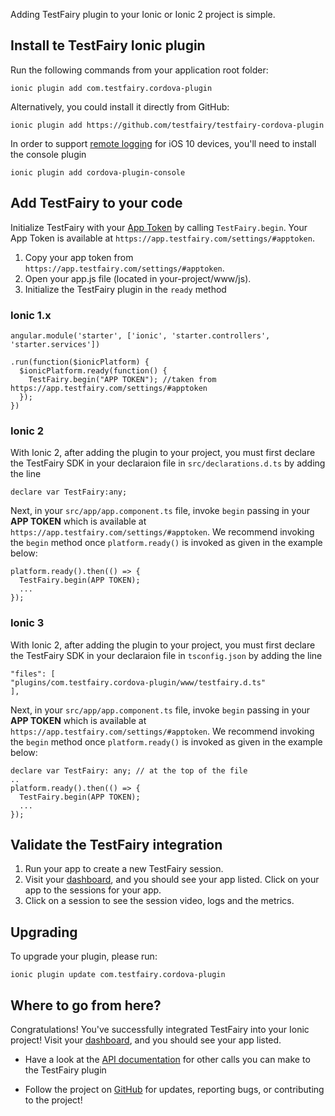 Adding TestFairy plugin to your Ionic or Ionic 2 project is simple.

## Install te TestFairy Ionic plugin

Run the following commands from your application root folder:

```
ionic plugin add com.testfairy.cordova-plugin
```

Alternatively, you could install it directly from GitHub:

```
ionic plugin add https://github.com/testfairy/testfairy-cordova-plugin
```

In order to support [remote logging](https://docs.testfairy.com/iOS_SDK/Remote_Logging.html) for iOS 10 devices, you'll need to install the console plugin

```
ionic plugin add cordova-plugin-console
```

## Add TestFairy to your code

Initialize TestFairy with your [App Token](https://app.testfairy.com/settings/#apptoken) by calling `TestFairy.begin`.
Your App Token is available at `https://app.testfairy.com/settings/#apptoken`.

1. Copy your app token from `https://app.testfairy.com/settings/#apptoken`.
2. Open your app.js file (located in your-project/www/js).
3. Initialize the TestFairy plugin in the `ready` method

### Ionic 1.x

```
angular.module('starter', ['ionic', 'starter.controllers', 'starter.services'])

.run(function($ionicPlatform) {
  $ionicPlatform.ready(function() {
    TestFairy.begin("APP TOKEN"); //taken from https://app.testfairy.com/settings/#apptoken
  });
})
```

### Ionic 2

With Ionic 2, after adding the plugin to your project, you must first declare the TestFairy SDK in your declaraion file in `src/declarations.d.ts` by adding the line

```
declare var TestFairy:any;
```

Next, in your `src/app/app.component.ts` file, invoke `begin` passing in your **APP TOKEN** which is available at `https://app.testfairy.com/settings/#apptoken`. We recommend invoking the `begin` method once `platform.ready()` is invoked as given in the example below:

```
platform.ready().then(() => {
  TestFairy.begin(APP TOKEN);
  ...
});
```

### Ionic 3

With Ionic 2, after adding the plugin to your project, you must first declare the TestFairy SDK in your declaraion file in `tsconfig.json` by adding the line

```
"files": [
"plugins/com.testfairy.cordova-plugin/www/testfairy.d.ts"
],
```

Next, in your `src/app/app.component.ts` file, invoke `begin` passing in your **APP TOKEN** which is available at `https://app.testfairy.com/settings/#apptoken`. We recommend invoking the `begin` method once `platform.ready()` is invoked as given in the example below:

```
declare var TestFairy: any; // at the top of the file
..
platform.ready().then(() => {
  TestFairy.begin(APP TOKEN);
  ...
});
```

## Validate the TestFairy integration
1. Run your app to create a new TestFairy session.
2. Visit your [dashboard](http://app.testfairy.com/), and you should see your app listed. Click on your app to the sessions for your app.
3. Click on a session to see the session video, logs and the metrics.

## Upgrading

To upgrade your plugin, please run:

```
ionic plugin update com.testfairy.cordova-plugin
```

## Where to go from here?

Congratulations! You've successfully integrated TestFairy into your Ionic project! Visit your [dashboard](http://app.testfairy.com/), and you should see your app listed.

* Have a look at the [API documentation](https://github.com/testfairy/testfairy-cordova-plugin/blob/master/www/testfairy.js) for other calls you can make to the TestFairy plugin

* Follow the project on [GitHub](https://github.com/testfairy/testfairy-cordova-plugin) for updates, reporting bugs, or contributing to the project!
